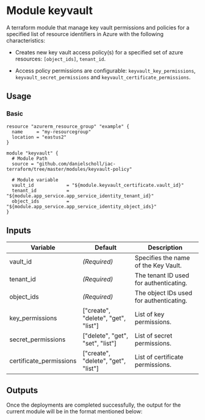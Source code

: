 # Module keyvault

A terraform module that manage key vault permissions and policies for a specified list of resource identifiers in Azure with the following characteristics:

- Creates new key vault access policy(s) for a specified set of azure resources: `[object_ids]`, `tenant_id`.

- Access policy permissions are configurable: `keyvault_key_permissions`, `keyvault_secret_permissions` and `keyvault_certificate_permissions`.

## Usage

### Basic

```
resource "azurerm_resource_group" "example" {
  name     = "my-resourcegroup"
  location = "eastus2"
}

module "keyvault" {
  # Module Path
  source = "github.com/danielscholl/iac-terraform/tree/master/modules/keyvault-policy"

  # Module variable
  vault_id            = "${module.keyvault_certificate.vault_id}"
  tenant_id           = "${module.app_service.app_service_identity_tenant_id}"
  object_ids          = "${module.app_service.app_service_identity_object_ids}"
}
```

## Inputs

| Variable                      | Default                              | Description                          | 
| ----------------------------- | ------------------------------------ | ------------------------------------ |
| vault_id                      | _(Required)_                         | Specifies the name of the Key Vault. |
| tenant_id                     | _(Required)_                         | The tenant ID used for authenticating. |
| object_ids                    | _(Required)_                         | The object IDs used for authenticating. |
| key_permissions               | ["create", "delete", "get", "list"]  | List of key permissions.             |
| secret_permissions            | ["delete", "get", "set", "list"]     | List of secret permissions.          |
| certificate_permissions       | ["create", "delete", "get", "list"]  | List of certificate permissions.     |


## Outputs

Once the deployments are completed successfully, the output for the current module will be in the format mentioned below:


